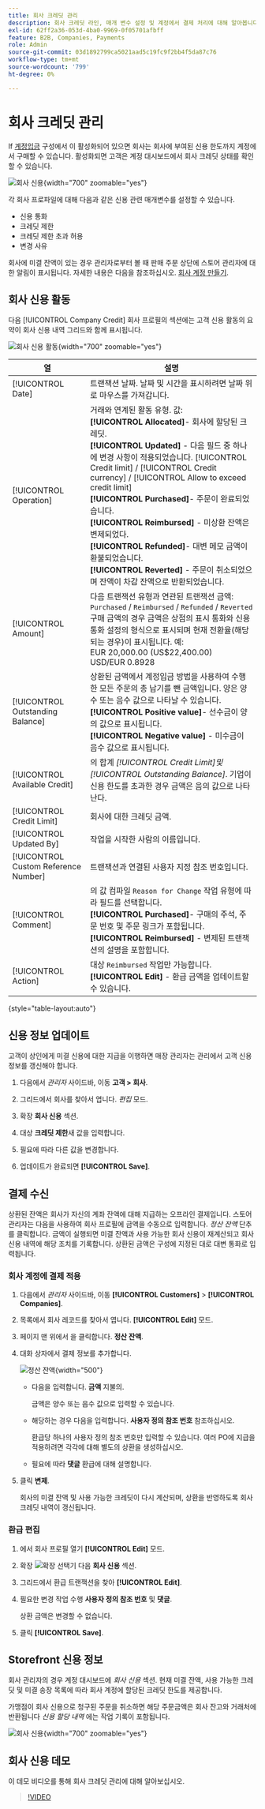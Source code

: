 ```yaml
---
title: 회사 크레딧 관리
description: 회사 크레딧 라인, 매개 변수 설정 및 계정에서 결제 처리에 대해 알아봅니다.
exl-id: 62ff2a36-053d-4ba0-9969-0f05701afbff
feature: B2B, Companies, Payments
role: Admin
source-git-commit: 03d1892799ca5021aad5c19fc9f2bb4f5da87c76
workflow-type: tm+mt
source-wordcount: '799'
ht-degree: 0%

---
```


# 회사 크레딧 관리

If [계정입금](../getting-started/../b2b/enable-basic-features.md#configure-payment-on-account) 구성에서 이 활성화되어 있으면 회사는 회사에 부여된 신용 한도까지 계정에서 구매할 수 있습니다. 활성화되면 고객은 계정 대시보드에서 회사 크레딧 상태를 확인할 수 있습니다.

![회사 신용](./assets/company-create-credit-admin.png){width="700" zoomable="yes"}

각 회사 프로파일에 대해 다음과 같은 신용 관련 매개변수를 설정할 수 있습니다.

- 신용 통화
- 크레딧 제한
- 크레딧 제한 초과 허용
- 변경 사유

회사에 미결 잔액이 있는 경우 관리자로부터 볼 때 판매 주문 상단에 스토어 관리자에 대한 알림이 표시됩니다. 자세한 내용은 다음을 참조하십시오. [회사 계정 만들기](account-company-create.md).

## 회사 신용 활동

다음 [!UICONTROL Company Credit] 회사 프로필의 섹션에는 고객 신용 활동의 요약이 회사 신용 내역 그리드와 함께 표시됩니다.

![회사 신용 활동](./assets/company-credit-reimbursements-grid.png){width="700" zoomable="yes"}

| 열 | 설명 |
|--- |--- |
| [!UICONTROL Date] | 트랜잭션 날짜. 날짜 및 시간을 표시하려면 날짜 위로 마우스를 가져갑니다. |
| [!UICONTROL Operation] | 거래와 연계된 활동 유형. 값: <br/>**[!UICONTROL Allocated]**- 회사에 할당된 크레딧.<br/>**[!UICONTROL Updated]** - 다음 필드 중 하나에 변경 사항이 적용되었습니다. [!UICONTROL Credit limit] / [!UICONTROL Credit currency] / [!UICONTROL Allow to exceed credit limit] <br/>**[!UICONTROL Purchased]**- 주문이 완료되었습니다.<br/>**[!UICONTROL Reimbursed]** - 미상환 잔액은 변제되었다. <br/>**[!UICONTROL Refunded]**- 대변 메모 금액이 환불되었습니다.<br/>**[!UICONTROL Reverted]** - 주문이 취소되었으며 잔액이 차감 잔액으로 반환되었습니다. |
| [!UICONTROL Amount] | 다음 트랜잭션 유형과 연관된 트랜잭션 금액: `Purchased` / `Reimbursed` / `Refunded` / `Reverted` <br/>구매 금액의 경우 금액은 상점의 표시 통화와 신용 통화 설정의 형식으로 표시되며 현재 전환율(해당되는 경우)이 표시됩니다. 예: <br/>EUR 20,000.00 (US$22,400.00) <br/>USD/EUR 0.8928 |
| [!UICONTROL Outstanding Balance] | 상환된 금액에서 계정입금 방법을 사용하여 수행한 모든 주문의 총 납기를 뺀 금액입니다. 양은 양수 또는 음수 값으로 나타날 수 있습니다. <br/>**[!UICONTROL Positive value]**- 선수금이 양의 값으로 표시됩니다.<br/>**[!UICONTROL Negative value]** - 미수금이 음수 값으로 표시됩니다. |
| [!UICONTROL Available Credit] | 의 합계 _[!UICONTROL Credit Limit]_및_[!UICONTROL Outstanding Balance]_. 기업이 신용 한도를 초과한 경우 금액은 음의 값으로 나타난다. |
| [!UICONTROL Credit Limit] | 회사에 대한 크레딧 금액. |
| [!UICONTROL Updated By] | 작업을 시작한 사람의 이름입니다. |
| [!UICONTROL Custom Reference Number] | 트랜잭션과 연결된 사용자 지정 참조 번호입니다. |
| [!UICONTROL Comment] | 의 값 컴파일 `Reason for Change` 작업 유형에 따라 필드를 선택합니다. <br/>**[!UICONTROL Purchased]**- 구매의 주석, 주문 번호 및 주문 링크가 포함됩니다.<br/>**[!UICONTROL Reimbursed]** - 변제된 트랜잭션의 설명을 포함합니다. |
| [!UICONTROL Action] | 대상 `Reimbursed` 작업만 가능합니다. **[!UICONTROL Edit]** - 환급 금액을 업데이트할 수 있습니다. |

{style="table-layout:auto"}

## 신용 정보 업데이트

고객이 상인에게 미결 신용에 대한 지급을 이행하면 매장 관리자는 관리에서 고객 신용 정보를 갱신해야 합니다.

1. 다음에서 _관리자_ 사이드바, 이동 **고객 > 회사**.

1. 그리드에서 회사를 찾아서 엽니다. _편집_ 모드.

1. 확장 **회사 신용** 섹션.

1. 대상 **크레딧 제한**&#x200B;새 값을 입력합니다.

1. 필요에 따라 다른 값을 변경합니다.

1. 업데이트가 완료되면 **[!UICONTROL Save]**.

## 결제 수신

상환된 잔액은 회사가 자신의 계좌 잔액에 대해 지급하는 오프라인 결제입니다. 스토어 관리자는 다음을 사용하여 회사 프로필에 금액을 수동으로 입력합니다. _정산 잔액_ 단추를 클릭합니다. 금액이 실행되면 미결 잔액과 사용 가능한 회사 신용이 재계산되고 회사 신용 내역에 해당 조치를 기록합니다. 상환된 금액은 구성에 지정된 대로 대변 통화로 입력됩니다.

### 회사 계정에 결제 적용

1. 다음에서 _관리자_ 사이드바, 이동 **[!UICONTROL Customers]** > **[!UICONTROL Companies]**.

1. 목록에서 회사 레코드를 찾아서 엽니다. **[!UICONTROL Edit]** 모드.

1. 페이지 맨 위에서 을 클릭합니다. **정산 잔액**.

1. 대화 상자에서 결제 정보를 추가합니다.

   ![정산 잔액](./assets/company-reimburse-balance.png){width="500"}

   - 다음을 입력합니다. **금액** 지불의.

     금액은 양수 또는 음수 값으로 입력할 수 있습니다.

   - 해당하는 경우 다음을 입력합니다. **사용자 정의 참조 번호** 참조하십시오.

     환급당 하나의 사용자 정의 참조 번호만 입력할 수 있습니다. 여러 PO에 지급을 적용하려면 각각에 대해 별도의 상환을 생성하십시오.

   - 필요에 따라 **댓글** 환급에 대해 설명합니다.

1. 클릭 **변제**.

   회사의 미결 잔액 및 사용 가능한 크레딧이 다시 계산되며, 상환을 반영하도록 회사 크레딧 내역이 갱신됩니다.

### 환급 편집

1. 에서 회사 프로필 열기 **[!UICONTROL Edit]** 모드.

1. 확장 ![확장 선택기](../assets/icon-display-expand.png) 다음 **회사 신용** 섹션.

1. 그리드에서 환급 트랜잭션을 찾아 **[!UICONTROL Edit]**.

1. 필요한 변경 작업 수행 **사용자 정의 참조 번호** 및 **댓글**.

   상환 금액은 변경할 수 없습니다.

1. 클릭 **[!UICONTROL Save]**.

## Storefront 신용 정보

회사 관리자의 경우 계정 대시보드에 _회사 신용_ 섹션. 현재 미결 잔액, 사용 가능한 크레딧 및 미결 송장 목록에 따라 회사 계정에 할당된 크레딧 한도를 제공합니다.

가맹점이 회사 신용으로 청구된 주문을 취소하면 해당 주문금액은 회사 잔고와 거래처에 반환됩니다 _신용 할당 내역_ 에는 작업 기록이 포함됩니다.

![회사 신용](./assets/company-credit.png){width="700" zoomable="yes"}

## 회사 신용 데모

이 데모 비디오를 통해 회사 크레딧 관리에 대해 알아보십시오.

>[!VIDEO](https://video.tv.adobe.com/v/344445?quality=12)
